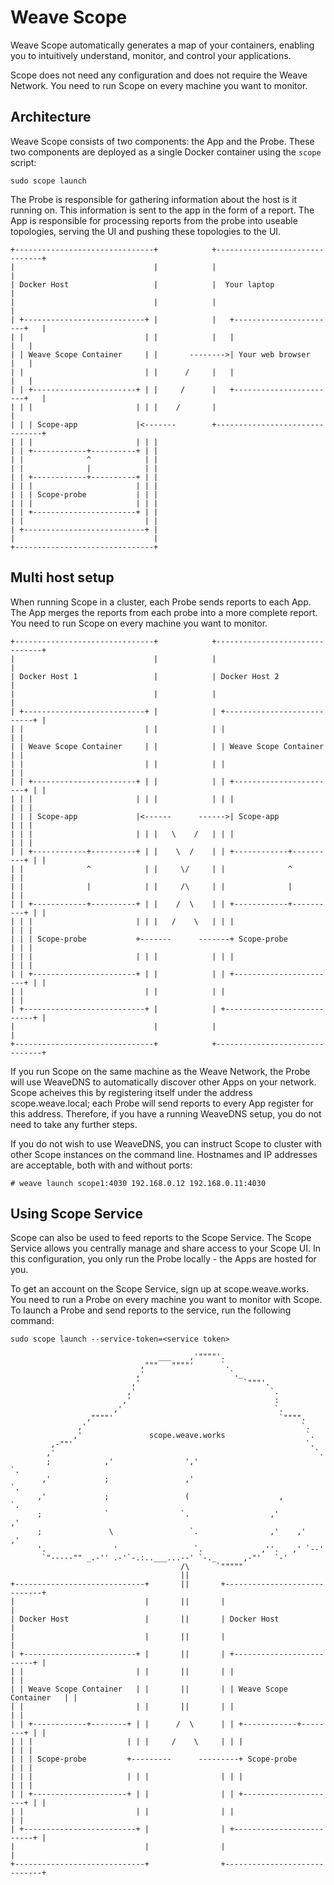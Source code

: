 # Weave Scope

Weave Scope automatically generates a map of your containers, enabling you to
intuitively understand, monitor, and control your applications.

Scope does not need any configuration and does not require the Weave Network.
You need to run Scope on every machine you want to monitor.

## Architecture

Weave Scope consists of two components: the App and the Probe. These two
components are deployed as a single Docker container using the ```scope```
script:

```
sudo scope launch
```

The Probe is responsible for gathering information about the host is it running
on. This information is sent to the app in the form of a report. The App is
responsible for processing reports from the probe into useable topologies,
serving the UI and pushing these topologies to the UI.

```
+-------------------------------+            +-------------------------------+
|                               |            |                               |
| Docker Host                   |            |  Your laptop                  |
|                               |            |                               |
| +---------------------------+ |            |   +-----------------------+   |
| |                           | |            |   |                       |   |
| | Weave Scope Container     | |       -------->| Your web browser      |   |
| |                           | |      /     |   |                       |   |
| | +-----------------------+ | |     /      |   +-----------------------+   |
| | |                       | | |    /       |                               |
| | | Scope-app             |<-------        +-------------------------------+
| | |                       | | |
| | +------------+----------+ | |
| |              ^            | |
| |              |            | |
| | +------------+----------+ | |
| | |                       | | |
| | | Scope-probe           | | |
| | |                       | | |
| | +-----------------------+ | |
| |                           | |
| +---------------------------+ |
|                               |
+-------------------------------+
```

## Multi host setup

When running Scope in a cluster, each Probe sends reports to each App.
The App merges the reports from each probe into a more complete report.
You need to run Scope on every machine you want to monitor.

```
+-------------------------------+            +-------------------------------+
|                               |            |                               |
| Docker Host 1                 |            | Docker Host 2                 |
|                               |            |                               |
| +---------------------------+ |            | +---------------------------+ |
| |                           | |            | |                           | |
| | Weave Scope Container     | |            | | Weave Scope Container     | |
| |                           | |            | |                           | |
| | +-----------------------+ | |            | | +-----------------------+ | |
| | |                       | | |            | | |                       | | |
| | | Scope-app             |<------      ------>| Scope-app             | | |
| | |                       | | |   \    /   | | |                       | | |
| | +------------+----------+ | |    \  /    | | +------------+----------+ | |
| |              ^            | |     \/     | |              ^            | |
| |              |            | |     /\     | |              |            | |
| | +------------+----------+ | |    /  \    | | +------------+----------+ | |
| | |                       | | |   /    \   | | |                       | | |
| | | Scope-probe           +-------      -------+ Scope-probe           | | |
| | |                       | | |            | | |                       | | |
| | +-----------------------+ | |            | | +-----------------------+ | |
| |                           | |            | |                           | |
| +---------------------------+ |            | +---------------------------+ |
|                               |            |                               |
+-------------------------------+            +-------------------------------+
```

If you run Scope on the same machine as the Weave Network, the Probe will use
WeaveDNS to automatically discover other Apps on your network. Scope acheives
this by registering itself under the address scope.weave.local; each Probe
will send reports to every App register for this address. Therefore, if
you have a running WeaveDNS setup, you do not need to take any further steps.

If you do not wish to use WeaveDNS, you can instruct Scope to cluster with
other Scope instances on the command line. Hostnames and IP addresses are
acceptable, both with and without ports:

```
# weave launch scope1:4030 192.168.0.12 192.168.0.11:4030
```

## Using Scope Service

Scope can also be used to feed reports to the Scope Service. The Scope
Service allows you centrally manage and share access to your Scope UI.  In this
configuration, you only run the Probe locally - the Apps are hosted for you.

To get an account on the Scope Service, sign up at scope.weave.works. You need
to run a Probe on every machine you want to monitor with Scope. To launch a
Probe and send reports to the service, run the following command:

```
sudo scope launch --service-token=<service token>
```

```
                                 ___    ,'""""'.
                             ,"""   """"'      `.
                            ,'                   `._
                           ,'                       `"""'.
                          ,'                              `.
                         ,'                                :
                       ,'                                  `.
                 ,""""'                                     `"""".
               ,'                                                `.
              ,'               scope.weave.works                  `.
         ,-""'                                                    `.
        ,'                                                          `.
        ;            ,'                ','                            `.
       ,'            ;                 ,'                              `.
      ,'             ;                 (                    ,           `.
      ;              `                `.                  ,'           ,'
      ;               \                 `.                ,'    ,'    ,'
      '.               '                 `.             ,''.   ,' `--'
       `"-----"" _.-'' .-'`-.:..___...--' `-._      ,-"'   `-'
                                      /\      `"""""
                                      ||
+-----------------------------+       ||       +-----------------------------+
|                             |       ||       |                             |
| Docker Host                 |       ||       | Docker Host                 |
|                             |       ||       |                             |
| +-------------------------+ |       ||       | +-------------------------+ |
| |                         | |       ||       | |                         | |
| | Weave Scope Container   | |       ||       | | Weave Scope Container   | |
| |                         | |       ||       | |                         | |
| | +------------+--------+ | |      /  \      | | +------------+--------+ | |
| | |                     | | |     /    \     | | |                     | | |
| | | Scope-probe         +---------      ---------+ Scope-probe         | | |
| | |                     | | |                | | |                     | | |
| | +---------------------+ | |                | | +---------------------+ | |
| |                         | |                | |                         | |
| +-------------------------+ |                | +-------------------------+ |
|                             |                |                             |
+-----------------------------+                +-----------------------------+
````
